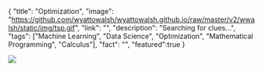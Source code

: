 {
  "title": "Optimization",
  "image": "https://github.com/wyattowalsh/wyattowalsh.github.io/raw/master/v2/wwalsh/static/img/tsp.gif",
  "link": "",
  "description": "Searching for clues...",
  "tags": ["Machine Learning", "Data Science", "Optimization", "Mathematical Programming", "Calculus"],
  "fact": "",
  "featured":true
}

![](hhttps://raw.githubusercontent.com/wyattowalsh/wyattowalsh.github.io/master/v2/wwalsh/static/img/Knapsack.svg)